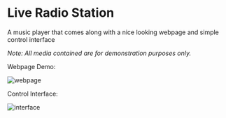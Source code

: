 # Live Radio Station
A music player that comes along with a nice looking webpage and simple control interface

_Note: All media contained are for demonstration purposes only._

Webpage Demo:

![webpage]([http://url/to/img.png](https://raw.githubusercontent.com/DanielZ818/Live-Radio-Station/main/demo.jpg)https://raw.githubusercontent.com/DanielZ818/Live-Radio-Station/main/demo.jpg)

Control Interface:

![interface]([http://url/to/img.png](https://raw.githubusercontent.com/DanielZ818/Live-Radio-Station/main/control%20interface.jpg)https://raw.githubusercontent.com/DanielZ818/Live-Radio-Station/main/control%20interface.jpg)
